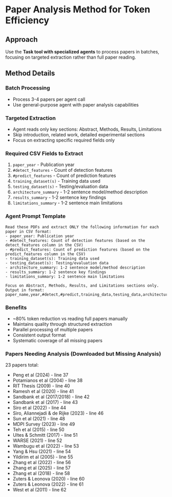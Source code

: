 # Paper Analysis Method for Token Efficiency

## Approach
Use the **Task tool with specialized agents** to process papers in batches, focusing on targeted extraction rather than full paper reading.

## Method Details

### Batch Processing
- Process 3-4 papers per agent call
- Use general-purpose agent with paper analysis capabilities

### Targeted Extraction
- Agent reads only key sections: Abstract, Methods, Results, Limitations
- Skip introduction, related work, detailed experimental sections
- Focus on extracting specific required fields only

### Required CSV Fields to Extract
1. `paper_year` - Publication year
2. `#detect_features` - Count of detection features  
3. `#predict_features` - Count of prediction features
4. `training_dataset(s)` - Training data used
5. `testing_dataset(s)` - Testing/evaluation data
6. `architecture_summary` - 1-2 sentence model/method description
7. `results_summary` - 1-2 sentence key findings
8. `limitations_summary` - 1-2 sentence main limitations

### Agent Prompt Template
```
Read these PDFs and extract ONLY the following information for each paper in CSV format:
- paper_year: Publication year
- #detect_features: Count of detection features (based on the detect_features column in the CSV)
- #predict_features: Count of prediction features (based on the predict_features column in the CSV)
- training_dataset(s): Training data used
- testing_dataset(s): Testing/evaluation data
- architecture_summary: 1-2 sentence model/method description
- results_summary: 1-2 sentence key findings
- limitations_summary: 1-2 sentence main limitations

Focus on Abstract, Methods, Results, and Limitations sections only.
Output in format: paper_name,year,#detect,#predict,training_data,testing_data,architecture,results,limitations
```

### Benefits
- ~80% token reduction vs reading full papers manually
- Maintains quality through structured extraction
- Parallel processing of multiple papers
- Consistent output format
- Systematic coverage of all missing papers

### Papers Needing Analysis (Downloaded but Missing Analysis)
23 papers total:
- Peng et al (2024) - line 37
- Potamianos et al (2004) - line 38
- RIT Thesis (2009) - line 40
- Ramesh et al (2020) - line 41
- Sandbank et al (2017/2018) - line 42
- Sandbank et al (2017) - line 43
- Siro et al (2022) - line 44
- Siro, Aliannejadi & de Rijke (2023) - line 46
- Sun et al (2021) - line 48
- MDPI Survey (2023) - line 49
- Teh et al (2015) - line 50
- Ultes & Schmitt (2017) - line 51
- WARSE (2021) - line 52
- Wambugu et al (2022) - line 53
- Yang & Hsu (2021) - line 54
- Yildirim et al (2005) - line 55
- Zhang et al (2022) - line 56
- Zhang et al (2025) - line 57
- Zhang et al (2018) - line 58
- Zuters & Leonova (2020) - line 60
- Zuters & Leonova (2022) - line 61
- West et al (2011) - line 62